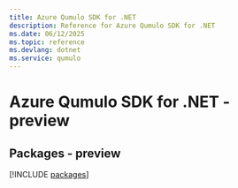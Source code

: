 ```yaml
---
title: Azure Qumulo SDK for .NET
description: Reference for Azure Qumulo SDK for .NET
ms.date: 06/12/2025
ms.topic: reference
ms.devlang: dotnet
ms.service: qumulo
---
```

# Azure Qumulo SDK for .NET - preview
## Packages - preview
[!INCLUDE [packages](qumulo-index.md)]